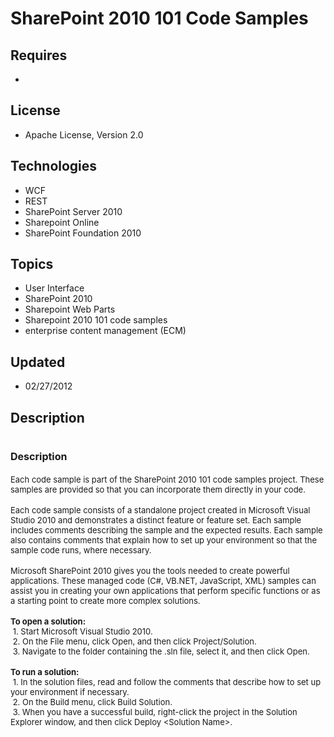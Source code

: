 # SharePoint 2010 101 Code Samples
## Requires
- 
## License
- Apache License, Version 2.0
## Technologies
- WCF
- REST
- SharePoint Server 2010
- Sharepoint Online
- SharePoint Foundation 2010
## Topics
- User Interface
- SharePoint 2010
- Sharepoint Web Parts
- Sharepoint 2010 101 code samples
- enterprise content management (ECM)
## Updated
- 02/27/2012
## Description

<h1><span style="font-size:medium">Description</span></h1>
<p><span style="font-size:small">Each code sample is part of the SharePoint 2010 101 code samples project. These samples are provided so that you can incorporate&nbsp;them directly in your code.</span><br>
&nbsp;<br>
<span style="font-size:small">Each code sample consists of a standalone project created in Microsoft Visual Studio 2010 and demonstrates a distinct feature or feature set. Each sample includes comments describing the sample and the expected results. Each sample
 also contains comments that explain how to set up your environment so that the sample code runs, where necessary.</span><br>
&nbsp;<br>
<span style="font-size:small">Microsoft SharePoint 2010 gives you the tools needed to create powerful applications. These managed code (C#, VB.NET, JavaScript, XML) samples can assist you in creating your own applications that perform specific functions or
 as a starting point to create more complex solutions.</span><br>
&nbsp;<br>
<strong><span style="font-size:small">To open a solution:</span></strong><br>
<span style="font-size:small">&nbsp;1. Start Microsoft Visual Studio 2010.</span><br>
<span style="font-size:small">&nbsp;2. On the File menu, click Open, and then click Project/Solution.</span><br>
<span style="font-size:small">&nbsp;3. Navigate to the folder containing the .sln file, select it, and then click Open.</span><br>
&nbsp;<br>
<strong><span style="font-size:small">To run a solution:</span></strong><br>
<span style="font-size:small">&nbsp;1. In the solution files, read and follow the comments that describe how to set up your environment if necessary.</span><br>
<span style="font-size:small">&nbsp;2. On the Build menu, click Build Solution.</span><br>
<span style="font-size:small">&nbsp;3. When you have a successful build, right-click the project in the Solution Explorer window, and then click Deploy &lt;Solution Name&gt;.</span></p>

